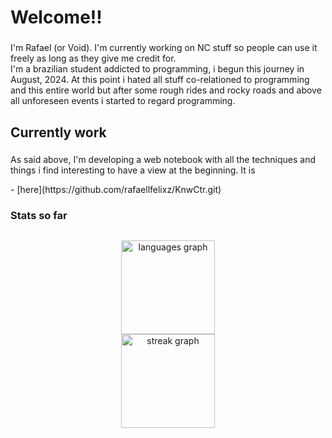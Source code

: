 <h1 align="left"></h1>

###

<h1 align="left">Welcome!!</h1>

###

<p align="left">I'm Rafael (or Void). I'm currently working on NC stuff so people can use it freely as long as they give me credit for. <br>I'm a brazilian student  addicted to programming, i begun this  journey in August, 2024. At this point i hated all stuff co-relationed to programming and  this entire world but after some rough rides and rocky roads and above all unforeseen events i started to regard programming.</p>

###

<h2 align="left">Currently work</h2>

###

<p align="left">As said above, I'm developing a web notebook with all the techniques and things i find interesting to have a view at the beginning. It is <br> </p> - [here](https://github.com/rafaellfelixz/KnwCtr.git)

###

<h3 align="left">Stats so far</h3>

###

<h2 align="left"></h2>

###

<p align="left"></p>

###

<p align="left"></p>

###

<div align="center">
  <img src="https://github-readme-stats.vercel.app/api/top-langs?username=rafaellfelixz&locale=en&hide_title=false&layout=compact&card_width=320&langs_count=5&theme=dark&hide_border=false&order=2&custom_title=Used%20langs" height="150" alt="languages graph" /> <br>
  <img src="https://streak-stats.demolab.com?user=rafaellfelixz&locale=en&mode=daily&theme=dark&hide_border=false&border_radius=5&order=3" height="150" alt="streak graph"  />
</div>

###

